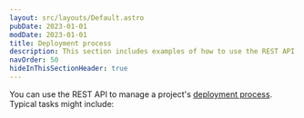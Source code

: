 ```yaml
---
layout: src/layouts/Default.astro
pubDate: 2023-01-01
modDate: 2023-01-01
title: Deployment process
description: This section includes examples of how to use the REST API to manage a project's deployment process in Octopus.
navOrder: 50
hideInThisSectionHeader: true
---
```


You can use the REST API to manage a project's [deployment process](/docs/projects/deployment-process). Typical tasks might include:

